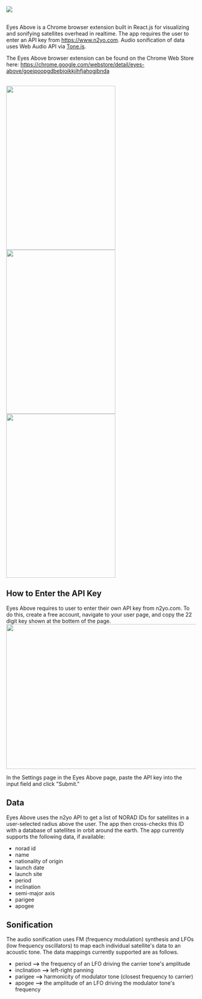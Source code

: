 <img src="https://user-images.githubusercontent.com/10040486/58903048-7541a000-86d2-11e9-92f7-057480db1bde.png">
<br/><br/>

Eyes Above is a Chrome browser extension built in React.js for visualizing and sonifying satellites overhead in realtime. The app 
requires the user to enter an API key 
from https://www.n2yo.com. Audio sonification of data uses Web Audio API via [Tone.js](https://tonejs.github.io/).

The Eyes Above browser extension can be found on the Chrome Web Store here: https://chrome.google.com/webstore/detail/eyes-above/goeipoopgdbebjoikkjihfjahogjbnda

<br/>
<img style="float: center;" src="https://user-images.githubusercontent.com/10040486/58818124-558b7880-85fb-11e9-8af1-d5fb0a9ae7bf.png" width="290" height="435"> <img style="float: center;" src="https://user-images.githubusercontent.com/10040486/58891006-b8434980-86b9-11e9-8974-7827932b0974.png" width="290" height="435"> <img style="float: center;" src="https://user-images.githubusercontent.com/10040486/58891072-ddd05300-86b9-11e9-8941-a2b23660a109.png" width="290" height="435">

## How to Enter the API Key

Eyes Above requires to user to enter their own API key from n2yo.com. To do this, create a free account, navigate to 
your user page, and copy the 22 digit key shown at the bottem of the page.
<br/>
<img style="float: center;" src="https://user-images.githubusercontent.com/10040486/58820462-afdb0800-8600-11e9-9c1f-01fa1f990f52.jpg"  width="521" height="384">

In the Settings page in the Eyes Above page, paste the API key into the input field and click "Submit."

## Data

Eyes Above uses the n2yo API to get a list of NORAD IDs for satellites in a user-selected radius above the user. The 
app then cross-checks this ID with a database of satellites in orbit around the earth. 
The app currently supports the following data, if available:

* norad id
* name
* nationality of origin 
* launch date
* launch site
* period
* inclination
* semi-major axis
* parigee
* apogee

## Sonification

The audio sonification uses FM (frequency modulation) synthesis and LFOs (low frequency oscillators) to map each 
individual satellite's data to an acoustic tone. The data mappings currently supported are as follows.

* period <b>--></b> the frequency of an LFO driving the carrier tone's amplitude
* inclination <b>--></b> left-right panning
* parigee <b>--></b> harmonicity of modulator tone (closest frequency to carrier)
* apogee <b>--></b> the amplitude of an LFO driving the modulator tone's frequency
